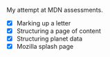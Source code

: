 My attempt at MDN assessments.

- [x] Marking up a letter
- [x] Structuring a page of content
- [x] Structuring planet data
- [x] Mozilla splash page
